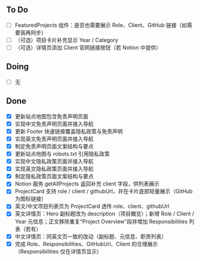 ## To Do
- [ ] FeaturedProjects 组件：是否也需要展示 Role、Client、GitHub 链接（如需要我再同步）
- [ ] （可选）项目卡片补充显示 Year / Category
- [ ] （可选）详情页添加 Client 官网链接按钮（若 Notion 中提供）

## Doing
- [ ] 无

## Done
- [x] 更新站点地图包含免责声明页面
- [x] 实现中文免责声明页面并接入导航
- [x] 更新 Footer 快速链接覆盖隐私政策与免责声明
- [x] 实现英文免责声明页面并接入导航
- [x] 制定免责声明页面文案结构与要点
- [x] 更新站点地图与 robots.txt 引用隐私政策
- [x] 实现中文隐私政策页面并接入导航
- [x] 实现英文隐私政策页面并接入导航
- [x] 制定隐私政策页面文案结构与要点
- [x] Notion 服务 getAllProjects 返回补充 client 字段，供列表展示
- [x] ProjectCard 支持 role / client / githubUrl，并在卡片底部轻量展示（GitHub 为图标链接）
- [x] 英文/中文项目列表页为 ProjectCard 透传 role、client、githubUrl
- [x] 英文详情页：Hero 副标题改为 description（项目概览）；新增 Role / Client / Year 元信息；正文移除重复“Project Overview”段并增加 Responsibilities 列表（若有）
- [x] 中文详情页：同英文页一致的改动（副标题、元信息、职责列表）
- [x] 完成 Role、Responsibilities、GitHubUrl、Client 的合理展示（Responsibilities 仅在详情页显示）